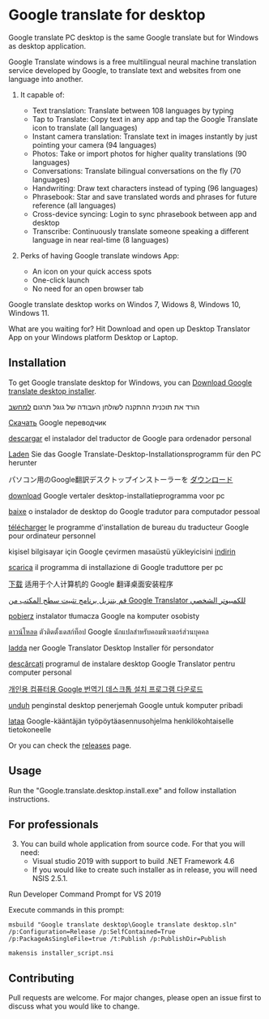 # Google translate for desktop

Google translate PC desktop is the same Google translate but for Windows as desktop application.

Google Translate windows is a free multilingual neural machine translation service developed by Google, to translate text and websites from one language into another.

1.   It capable of:
     - Text translation: Translate between 108 languages by typing
     - Tap to Translate: Copy text in any app and tap the Google Translate icon to translate (all languages)
     - Instant camera translation: Translate text in images instantly by just pointing your camera (94 languages)
     - Photos: Take or import photos for higher quality translations (90 languages)
     - Conversations: Translate bilingual conversations on the fly (70 languages)
     - Handwriting: Draw text characters instead of typing (96 languages)
     - Phrasebook: Star and save translated words and phrases for future reference (all languages)
     - Cross-device syncing: Login to sync phrasebook between app and desktop
     - Transcribe: Continuously translate someone speaking a different language in near real-time (8 languages)

2.   Perks of having Google translate windows App:
     - An icon on your quick access spots
     - One-click launch
     - No need for an open browser tab

Google translate desktop works on Windos 7, Widows 8, Windows 10, Windows 11.

What are you waiting for? Hit Download and open up Desktop Translator App on your Windows platform Desktop or Laptop.

## Installation

To get Google translate desktop for Windows, you can [Download Google translate desktop installer](https://github.com/OlegMatuykin/google-translate-desktop/releases/download/v1.0.0/Google.translate.desktop.install.exe).

 הורד את תוכנית ההתקנה לשולחן העבודה של גוגל תרגום [למחשב](https://github.com/OlegMatuykin/google-translate-desktop/releases/download/v1.0.0/Google.translate.desktop.install.exe)
 
[Скачать](https://github.com/OlegMatuykin/google-translate-desktop/releases/download/v1.0.0/Google.translate.desktop.install.exe) Google переводчик

[descargar](https://github.com/OlegMatuykin/google-translate-desktop/releases/download/v1.0.0/Google.translate.desktop.install.exe) el instalador del traductor de Google para ordenador personal

[Laden](https://github.com/OlegMatuykin/google-translate-desktop/releases/download/v1.0.0/Google.translate.desktop.install.exe) Sie das Google Translate-Desktop-Installationsprogramm für den PC herunter

パソコン用のGoogle翻訳デスクトップインストーラーを [ダウンロード](https://github.com/OlegMatuykin/google-translate-desktop/releases/download/v1.0.0/Google.translate.desktop.install.exe)

[download](https://github.com/OlegMatuykin/google-translate-desktop/releases/download/v1.0.0/Google.translate.desktop.install.exe) Google vertaler desktop-installatieprogramma voor pc

[baixe](https://github.com/OlegMatuykin/google-translate-desktop/releases/download/v1.0.0/Google.translate.desktop.install.exe) o instalador de desktop do Google tradutor para computador pessoal

[télécharger](https://github.com/OlegMatuykin/google-translate-desktop/releases/download/v1.0.0/Google.translate.desktop.install.exe) le programme d'installation de bureau du traducteur Google pour ordinateur personnel

kişisel bilgisayar için Google çevirmen masaüstü yükleyicisini [indirin](https://github.com/OlegMatuykin/google-translate-desktop/releases/download/v1.0.0/Google.translate.desktop.install.exe)

[scarica](https://github.com/OlegMatuykin/google-translate-desktop/releases/download/v1.0.0/Google.translate.desktop.install.exe) il programma di installazione di Google traduttore per pc

[下载](https://github.com/OlegMatuykin/google-translate-desktop/releases/download/v1.0.0/Google.translate.desktop.install.exe) 适用于个人计算机的 Google 翻译桌面安装程序

[قم بتنزيل برنامج تثبيت سطح المكتب من Google Translator للكمبيوتر الشخصي](https://github.com/OlegMatuykin/google-translate-desktop/releases/download/v1.0.0/Google.translate.desktop.install.exe)

[pobierz](https://github.com/OlegMatuykin/google-translate-desktop/releases/download/v1.0.0/Google.translate.desktop.install.exe) instalator tłumacza Google na komputer osobisty

[ดาวน์โหลด](https://github.com/OlegMatuykin/google-translate-desktop/releases/download/v1.0.0/Google.translate.desktop.install.exe) ตัวติดตั้งเดสก์ท็อป Google นักแปลสำหรับคอมพิวเตอร์ส่วนบุคคล

[ladda](https://github.com/OlegMatuykin/google-translate-desktop/releases/download/v1.0.0/Google.translate.desktop.install.exe) ner Google Translator Desktop Installer för persondator

[descărcați](https://github.com/OlegMatuykin/google-translate-desktop/releases/download/v1.0.0/Google.translate.desktop.install.exe) programul de instalare desktop Google Translator pentru computer personal

[개인용 컴퓨터용 Google 번역기 데스크톱 설치 프로그램 다운로드](https://github.com/OlegMatuykin/google-translate-desktop/releases/download/v1.0.0/Google.translate.desktop.install.exe)

[unduh](https://github.com/OlegMatuykin/google-translate-desktop/releases/download/v1.0.0/Google.translate.desktop.install.exe) penginstal desktop penerjemah Google untuk komputer pribadi

[lataa](https://github.com/OlegMatuykin/google-translate-desktop/releases/download/v1.0.0/Google.translate.desktop.install.exe) Google-kääntäjän työpöytäasennusohjelma henkilökohtaiselle tietokoneelle



Or you can check the [releases](https://github.com/OlegMatuykin/google-translate-desktop/releases) page.

## Usage

Run the "Google.translate.desktop.install.exe" and follow installation instructions.

## For professionals

3.   You can build whole application from source code. For that you will need:
     - Visual studio 2019 with support to build .NET Framework 4.6
     - If you would like to create such installer as in release, you will need NSIS 2.5.1.

Run Developer Command Prompt for VS 2019

Execute commands in this prompt:

```
msbuild "Google translate desktop\Google translate desktop.sln" /p:Configuration=Release /p:SelfContained=True /p:PackageAsSingleFile=true /t:Publish /p:PublishDir=Publish

makensis installer_script.nsi
```


## Contributing

Pull requests are welcome. For major changes, please open an issue first
to discuss what you would like to change.
